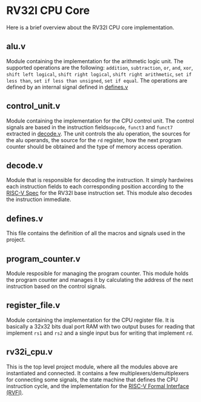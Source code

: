# RV32I CPU Core

Here is a brief overview about the RV32I CPU core implementation.

## alu.v

Module containing the implementation for the arithmetic logic unit. 
The supported operations are the following: `addition`, `subtraction`, `or`, `and`, `xor`, `shift left logical`, `shift right logical`, `shift right arithmetic`, `set if less than`, `set if less than unsigned`, `set if equal`.
The operations are defined by an internal signal defined in [defines.v](#definesv)

## control_unit.v

Module containing the implementation for the CPU control unit.
The control signals are based in the instruction fields`opcode`, `funct3` and `funct7` extracted in [decode.v](#decodev). The unit controls the alu operation, the sources for the alu operands, the source for the `rd` register, how the next program counter should be obtained and the type of memory access operation.

## decode.v
Module that is responsible for decoding the instruction.
It simply hardwires each instruction fields to each corresponding position according to the [RISC-V Spec](https://github.com/riscv/riscv-isa-manual/releases/download/Ratified-IMAFDQC/riscv-spec-20191213.pdf) for the RV32I base instruction set. This module also decodes the instruction immediate.

## defines.v

This file contains the definition of all the macros and signals used in the project.

## program_counter.v

Module resposible for managing the program counter.
This module holds the program counter and manages it by calculating the address of the next instruction based on the control signals.

## register_file.v

Module containing the implementation for the CPU register file.
It is basically a 32x32 bits dual port RAM with two output buses for reading that implement `rs1` and `rs2` and a single input bus for writing that implement `rd`.

## rv32i_cpu.v

This is the top level project module, where all the modules above are instantiated and connected.
It contains a few multiplexers/demultiplexers for connecting some signals, the state machine that defines the CPU instruction cycle, and the implementation for the [RISC-V Formal Interface (RVFI)](https://github.com/Remooh/riscv-formal/blob/master/docs/rvfi.md).
